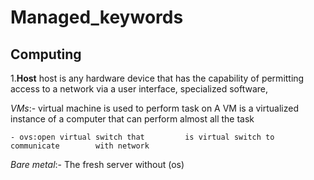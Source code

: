 # Managed_keywords
## Computing

1.**Host**
 host is any hardware device that has the capability of permitting access to a network via a user interface, specialized software, 
 
   *VMs*:- virtual machine is used to 
   perform task on A VM is a virtualized instance of a computer that can perform almost all the task 
   
    - ovs:open virtual switch that         is virtual switch to communicate        with network 

 *Bare metal*:- The fresh server          without (os)

   
    
   
